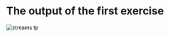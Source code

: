 <h1>The output of the first exercise </h1>

![streams tp ](https://github.com/zakariaaityahia/java_streams_exerc/assets/103770059/41ec9adb-5858-46ab-b343-d404fda1681b)
